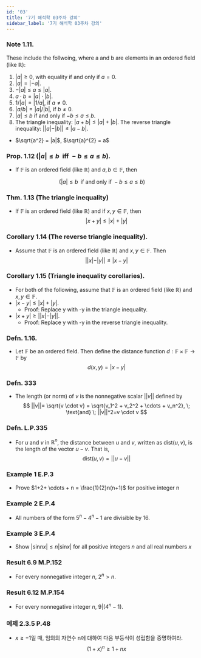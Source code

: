```yaml
---
id: '03'
title: '7기 해석학 03주차 강의'
sidebar_label: '7기 해석학 03주차 강의'
---
```

<link rel="stylesheet" href="https://cdn.jsdelivr.net/npm/katex@0.11.1/dist/katex.min.css" />

### Note 1.11.

These include the follwoing, where a and b are elements in an ordered field (like $\mathbb{R}$):

1. $|a| \geq 0$, with equality if and only if $a = 0$.  
2. $|a| = |-a|$.  
3. $-|a| \leq a \leq |a|$.  
4. $a \cdot b = |a| \cdot |b|$.  
5. $1/|a|=|1/a|$, if $a \neq 0$.
6. $|a/b|=|a|/|b|$, if $b \neq 0$.
7. $|a| \leq b$ if and only if $-b \leq a \leq b$.
8. The triangle inequality: $|a+b| \leq |a| + |b|$.
The reverse triangle inequality: $||a|-|b|| \leq |a-b|$.
- $\sqrt{a^2} = |a|$, $\sqrt{a}^{2} = a$

### Prop. 1.12 $(|a| \leq b \;\; \text{iff} \; -b \leq a \leq b)$.

- If $\mathbb{F}$ is an ordered field (like $\mathbb{R}$) and $a,b \in \mathbb{F}$, then

$$
(|a| \leq b \;\; \text{if and only if} \; -b \leq a \leq b)
$$

### Thm. 1.13 (The triangle inequality)

- If $\mathbb{F}$ is an ordered field (like $\mathbb{R}$) and if $x,y \in \mathbb{F}$, then
$$
|x+y| \leq |x|+|y|
$$

### Corollary 1.14 (The reverse triangle inequality).

- Assume that $\mathbb{F}$ is an ordered field (like $\mathbb{R}$) and $x,y \in \mathbb{F}$. 
Then
$$
||x|-|y|| \leq |x-y|
$$

### Corollary 1.15 (Triangle inequality corollaries).

- For both of the following, assume that $\mathbb{F}$ is an ordered field (like $\mathbb{R}$) 
and $x,y \in \mathbb{F}$.
- $|x-y| \leq |x|+|y|$.
  - Proof: Replace y with -y in the triangle inequality.
- $|x+y| \geq ||x|-|y||$.
  - Proof: Replace y with -y in the reverse triangle inequality.

### Defn. 1.16. 
- Let $\mathbb{F}$ be an ordered field. Then define the distance function 
$d: \mathbb{F} \times \mathbb{F} \to \mathbb{F}$ by
$$
d(x,y)=|x-y|
$$

### Defn. 333

- The length (or norm) of $v$ is the nonnegative scalar $||v||$ defined by
$$
||v||= \sqrt{v \cdot v} = \sqrt{v_1^2 + v_2^2 + \cdots + v_n^2}, \; \text{and} \; ||v||^2=v \cdot v
$$

### Defn. L.P.335

- For $u$ and $v$ in $\mathbb{R}^n$, the distance between $u$ and $v$, written as dist$(u,v)$, 
is the length of the vector $u-v$. That is,
$$
\text{dist}(u,v)=||u-v||
$$

### Example 1 E.P.3

- Prove $1+2+ \cdots + n = \frac{1}{2}n(n+1)$ for positive integer n

### Example 2 E.P.4

- All numbers of the form $5^n - 4^n - 1$ are divisible by 16.

### Example 3 E.P.4

- Show $|\text{sin}nx| \leq n|\text{sin}x|$ for all positive integers $n$ and all 
real numbers $x$

### Result 6.9 M.P.152

- For every nonnegative integer $n$, $2^n > n$.

### Result 6.12 M.P.154

- For every nonnegative integer $n$, $9|(4^n - 1)$.

### 예제 2.3.5 P.48

- $x \geq -1$일 때, 임의의 자연수 n에 대하여 다음 부등식이 성립함을 증명하여라.
$$
(1+x)^n \geq 1+nx
$$